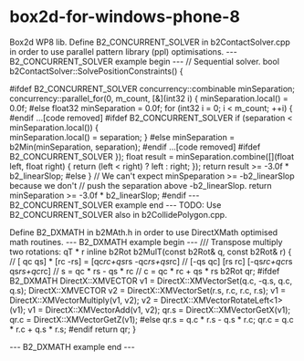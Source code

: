 # box2d-for-windows-phone-8
Box2d WP8 lib. 
Define B2_CONCURRENT_SOLVER in b2ContactSolver.cpp in order to use parallel pattern library (ppl) optimisations.
---  B2_CONCURRENT_SOLVER example begin ---
// Sequential solver.
bool b2ContactSolver::SolvePositionConstraints()
{
	
#ifdef B2_CONCURRENT_SOLVER
	concurrency::combinable<float> minSeparation;
	concurrency::parallel_for(0, m_count, [&](int32 i)
	{
		minSeparation.local() = 0.0f;
#else
	float32 minSeparation = 0.0f;
	for (int32 i = 0; i < m_count; ++i)
	{
#endif
...[code removed]
#ifdef B2_CONCURRENT_SOLVER
			if (separation < minSeparation.local())
			{				
				minSeparation.local() = separation;
			}
#else
			minSeparation = b2Min(minSeparation, separation);
#endif
...[code removed]
#ifdef B2_CONCURRENT_SOLVER
	});
	float result = minSeparation.combine([](float left, float right) { return (left < right) ? left : right; });
	return result >= -3.0f * b2_linearSlop;
#else
	}
	// We can't expect minSpeparation >= -b2_linearSlop because we don't
	// push the separation above -b2_linearSlop.
	return minSeparation >= -3.0f * b2_linearSlop;
#endif
---  B2_CONCURRENT_SOLVER example end ---
TODO: Use B2_CONCURRENT_SOLVER also in b2CollidePolygon.cpp.



Define B2_DXMATH in b2MAth.h in order to use DirectXMath optimised math routines.
--- B2_DXMATH example begin ---
/// Transpose multiply two rotations: qT * r
inline b2Rot b2MulT(const b2Rot& q, const b2Rot& r)
{
	// [ qc qs] * [rc -rs] = [qc*rc+qs*rs -qc*rs+qs*rc]
	// [-qs qc]   [rs  rc]   [-qs*rc+qc*rs qs*rs+qc*rc]
	// s = qc * rs - qs * rc
	// c = qc * rc + qs * rs
	b2Rot qr;
#ifdef B2_DXMATH
	DirectX::XMVECTOR v1 = DirectX::XMVectorSet(q.c, -q.s, q.c, q.s);
	DirectX::XMVECTOR v2 = DirectX::XMVectorSet(r.s, r.c, r.c, r.s);
	v1 = DirectX::XMVectorMultiply(v1, v2);
	v2 = DirectX::XMVectorRotateLeft<1>(v1);
	v1 = DirectX::XMVectorAdd(v1, v2);
	qr.s = DirectX::XMVectorGetX(v1);
	qr.c = DirectX::XMVectorGetZ(v1);
#else
	qr.s = q.c * r.s - q.s * r.c;
	qr.c = q.c * r.c + q.s * r.s;
#endif
	return qr;
}

--- B2_DXMATH example end ---

